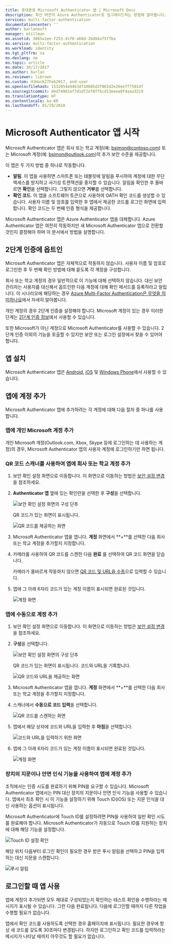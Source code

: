 ```yaml
---
title: 휴대폰용 Microsoft Authenticator 앱 | Microsoft Docs
description: 최신 버전의 Azure Authenticator로 업그레이드하는 방법에 알아봅니다.
services: multi-factor-authentication
documentationcenter: ''
author: barlanmsft
manager: mtillman
ms.assetid: 3065a1ee-f253-41f0-a68d-2bd84af5ffba
ms.service: multi-factor-authentication
ms.workload: identity
ms.tgt_pltfrm: na
ms.devlang: na
ms.topic: article
ms.date: 10/17/2017
ms.author: barlan
ms.reviewer: librown
ms.custom: H1Hack27Feb2017, end-user
ms.openlocfilehash: 1532054a9463d710685d3f865d2e26ee7ff5014f
ms.sourcegitcommit: ded74961ef7d1df2ef8ffbcd13eeea0f4aaa3219
ms.translationtype: HT
ms.contentlocale: ko-KR
ms.lasthandoff: 01/29/2018
---
```

# <a name="get-started-with-the-microsoft-authenticator-app"></a>Microsoft Authenticator 앱 시작
Microsoft Authenticator 앱은 회사 또는 학교 계정(예: bsimon@contoso.com) 또는 Microsoft 계정(예: bsimon@outlook.com)의 추가 보안 수준을 제공합니다.

이 앱은 두 가지 방법 중 하나로 작동합니다.

* **알림**. 이 앱을 사용하면 스마트폰 또는 태블릿에 알림을 푸시하여 계정에 대한 무단 액세스를 방지하고 사기성 트랜잭션을 중지할 수 있습니다. 알림을 확인한 후 올바르면 **확인**을 선택합니다. 그렇지 않으면 **거부**를 선택합니다.
* **확인 코드**. 이 앱을 소프트웨어 토큰으로 사용하여 OATH 확인 코드를 생성할 수 있습니다. 사용자 이름 및 암호를 입력한 후 앱에서 제공한 코드를 로그인 화면에 입력합니다. 확인 코드는 두 번째 인증 형식을 제공합니다.

Microsoft Authenticator 앱은 Azure Authenticator 앱을 대체합니다. Azure Authenticator 앱은 여전히 작동하지만 새 Microsoft Authenticator 앱으로 전환할 것인지 결정해야 하며 이 문서에서 방법을 설명합니다.  

## <a name="opt-in-for-two-step-verification"></a>2단계 인증에 옵트인

Microsoft Authenticator 앱은 자체적으로 작동하지 않습니다. 사용자 이름 및 암호로 로그인한 후 두 번째 확인 방법에 대해 묻도록 각 계정을 구성합니다.

회사 또는 학교 계정의 경우 일반적으로 이 기능에 대해 선택하지 않습니다. 대신 보안 관리자는 사용자를 대신해서 옵트인한 다음 계정에 대해 확인 메서드를 등록하라고 알립니다. 이 시나리오에 해당하는 경우 [Azure Multi-Factor Authentication은 무엇을 의미하나요](multi-factor-authentication-end-user.md)에서 자세히 알아봅니다.

개인 계정의 경우 2단계 인증을 설정해야 합니다. Microsoft 계정이 있는 경우 이러한 단계는 [2단계 인증 정보](https://support.microsoft.com/help/12408/microsoft-account-about-two-step-verification)에서 사용할 수 있습니다.

또한 Microsoft가 아닌 계정으로 Microsoft Authenticator를 사용할 수 있습니다. 2단계 인증 이외의 기능을 호출할 수 있지만 보안 또는 로그인 설정에서 찾을 수 있어야 합니다.

## <a name="install-the-app"></a>앱 설치
Microsoft Authenticator 앱은 [Android](https://go.microsoft.com/fwlink/?linkid=866594), [iOS](https://go.microsoft.com/fwlink/?linkid=866594) 및 [Windows Phone](http://go.microsoft.com/fwlink/?Linkid=825071)에서 사용할 수 있습니다.

## <a name="add-accounts-to-the-app"></a>앱에 계정 추가
Microsoft Authenticator 앱에 추가하려는 각 계정에 대해 다음 절차 중 하나를 사용합니다.

### <a name="add-a-personal-microsoft-account-to-the-app"></a>앱에 개인 Microsoft 계정 추가

개인 Microsoft 계정(Outlook.com, Xbox, Skype 등에 로그인하는 데 사용하는 계정)의 경우, Microsoft Authenticator 앱의 사용자 계정에 로그인하기만 하면 됩니다.

### <a name="add-a-work-or-school-account-to-the-app-using-the-qr-code-scanner"></a>QR 코드 스캐너를 사용하여 앱에 회사 또는 학교 계정 추가
1. 보안 확인 설정 화면으로 이동합니다.  이 화면으로 이동하는 방법은 [보안 설정 변경](multi-factor-authentication-end-user-manage-settings.md#where-to-find-the-settings-page)을 참조하세요.
2. **Authenticator 앱** 옆에 있는 확인란을 선택한 후 **구성**을 선택합니다.

    ![보안 확인 설정 화면의 구성 단추](./media/authenticator-app-how-to/azureauthe.png)

    QR 코드가 있는 화면이 표시됩니다.

    ![QR 코드를 제공하는 화면](./media/authenticator-app-how-to/barcode2.png)
3. Microsoft Authenticator 앱을 엽니다. **계정** 화면에서 **+**를 선택한 다음 회사 또는 학교 계정을 추가할지 지정합니다.
4. 카메라를 사용하여 QR 코드를 스캔한 다음 **완료** 를 선택하여 QR 코드 화면을 닫습니다.

    카메라가 올바르게 작동하지 않으면 [QR 코드 및 URL을 수동](#add-an-account-to-the-app-manually)으로 입력할 수 있습니다.

5. 앱에 그 아래 6자리 코드가 있는 계정 이름이 표시되면 완료된 것입니다.

    ![계정 화면](./media/authenticator-app-how-to/accounts.png)

### <a name="add-an-account-to-the-app-manually"></a>앱에 수동으로 계정 추가
1. 보안 확인 설정 화면으로 이동합니다.  이 화면으로 이동하는 방법은 [보안 설정 변경](multi-factor-authentication-end-user-manage-settings.md)을 참조하세요.
2. **구성**을 선택합니다.

    ![보안 확인 설정 화면의 구성 단추](./media/authenticator-app-how-to/azureauthe.png)

    QR 코드가 있는 화면이 표시됩니다.  코드와 URL을 기록합니다.

    ![QR 코드와 URL을 제공하는 화면](./media/authenticator-app-how-to/barcode2.png)
3. Microsoft Authenticator 앱을 엽니다. **계정** 화면에서 **+**를 선택한 다음 회사 또는 학교 계정을 추가할지 지정합니다.

4. 스캐너에서 **수동으로 코드 입력**을 선택합니다.

    ![QR 코드를 스캔하는 화면](./media/multi-factor-authentication-end-user-first-time/scan2.png)
5. 앱에서 해당 상자에 코드와 URL을 입력한 후 **마침**을 선택합니다.

    ![코드와 URL을 입력하기 위한 화면](./media/authenticator-app-how-to/manual.png)

6. 앱에 그 아래 6자리 코드가 있는 계정 이름이 표시되면 완료된 것입니다.

    ![계정 화면](./media/authenticator-app-how-to/accounts.png)

### <a name="add-an-account-to-the-app-using-your-devices-fingerprint-or-facial-recognition-capabilities"></a>장치의 지문이나 안면 인식 기능을 사용하여 앱에 계정 추가
조직에서는 인증 시도를 완료하기 위해 PIN을 요구할 수 있습니다. Microsoft Authenticator 앱에서는 PIN 대신 장치의 지문이나 안면 인식 기능을 사용할 수 있습니다. 앱에서 최초 확인 시 이 기능을 설정하기 위해 Touch ID(iOS) 또는 지문 인식을 대신 사용하는 옵션이 표시됩니다. 

Microsoft Authenticator에 Touch ID를 설정하려면 PIN을 사용하여 일반 확인 시도를 완료해야 합니다. Microsoft Authenticator가 자동으로 Touch ID를 지원하는 장치에 대해 해당 기능을 설정합니다. 

![Touch ID 설정 확인](./media/authenticator-app-how-to/touchid1.png)

해당 위치 다음부터 로그인 확인이 필요한 경우 받은 푸시 알림을 선택하고 PIN을 입력하는 대신 지문을 스캔합니다.

![푸시 알림](./media/authenticator-app-how-to/touchid2.png)

## <a name="use-the-app-when-you-sign-in"></a>로그인할 때 앱 사용

앱에 계정이 추가되면 모두 제대로 구성되었는지 확인하는 테스트 확인을 수행하라는 메시지가 표시될 수 있습니다. 그런 다음 완료됩니다. 다음에 로그인할 때까지 다른 작업을 수행할 필요가 없습니다.

앱에서 확인 코드를 사용하도록 선택한 경우 홈페이지에 표시됩니다. 필요한 경우에 항상 새 코드를 갖도록 30초마다 변경됩니다. 하지만 로그인하고 확인 코드를 입력하라는 메시지가 나타날 때까지 아무것도 할 필요가 없습니다.  
